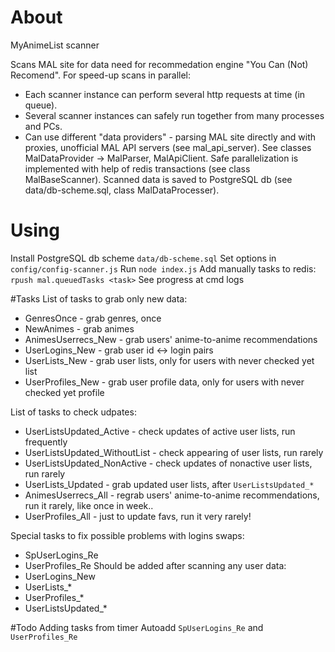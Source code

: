# About
MyAnimeList scanner

Scans MAL site for data need for recommedation engine "You Can (Not) Recomend".
For speed-up scans in parallel:
- Each scanner instance can perform several http requests at time (in queue).
- Several scanner instances can safely run together from many processes and PCs.
- Can use different "data providers" - parsing MAL site directly and with proxies, unofficial MAL API servers (see mal_api_server). See classes MalDataProvider -> MalParser, MalApiClient.
Safe parallelization is implemented with help of redis transactions (see class MalBaseScanner).
Scanned data is saved to PostgreSQL db (see data/db-scheme.sql, class MalDataProcesser).

# Using
Install PostgreSQL db scheme `data/db-scheme.sql`
Set options in `config/config-scanner.js`
Run `node index.js`
Add manually tasks to redis: `rpush mal.queuedTasks <task>`
See progress at cmd logs

#Tasks
List of tasks to grab only new data:
- GenresOnce - grab genres, once
- NewAnimes - grab animes
- AnimesUserrecs_New - grab users' anime-to-anime recommendations
- UserLogins_New - grab user id <-> login pairs
- UserLists_New - grab user lists, only for users with never checked yet list
- UserProfiles_New - grab user profile data, only for users with never checked yet profile

List of tasks to check udpates:
- UserListsUpdated_Active - check updates of active user lists, run frequently
- UserListsUpdated_WithoutList - check appearing of user lists, run rarely
- UserListsUpdated_NonActive - check updates of nonactive user lists, run rarely
- UserLists_Updated - grab updated user lists, after `UserListsUpdated_*`
- AnimesUserrecs_All - regrab users' anime-to-anime recommendations, run it rarely, like once in week..
- UserProfiles_All - just to update favs, run it very rarely!

Special tasks to fix possible problems with logins swaps:
- SpUserLogins_Re
- UserProfiles_Re
Should be added after scanning any user data:
- UserLogins_New
- UserLists_*
- UserProfiles_*
- UserListsUpdated_*

#Todo
Adding tasks from timer
Autoadd `SpUserLogins_Re` and `UserProfiles_Re`
